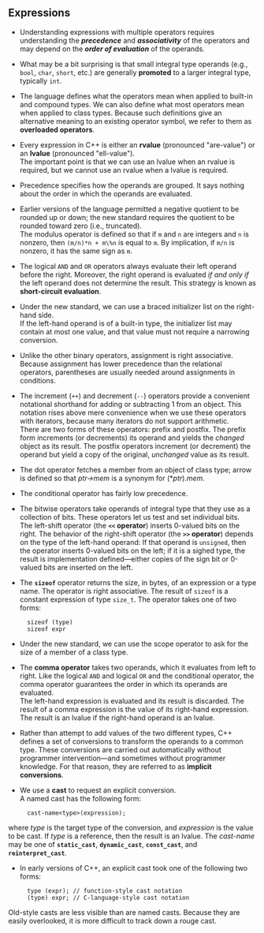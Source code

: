 ## Expressions

- Understanding expressions with multiple operators requires understanding the ***precedence*** and ***associativity*** of the operators and may depend on the ***order of evaluation*** of the operands.

- What may be a bit surprising is that small integral type operands (e.g., `bool`, `char`, `short`, etc.) are generally **promoted** to a larger integral type, typically `int`.

- The language defines what the operators mean when applied to built-in and compound types. We can also define what most operators mean when applied to class types. Because such definitions give an alternative meaning to an existing operator symbol, we refer to them as **overloaded operators**.

- Every expression in C++ is either an **rvalue** (pronounced "are-value") or an **lvalue** (pronounced "ell-value").  
The important point is that we can use an lvalue when an rvalue is required, but we cannot use an rvalue when a lvalue is required.

- Precedence specifies how the operands are grouped. It says nothing about the order in which the operands are evaluated.

- Earlier versions of the language permitted a negative quotient to be rounded up or down; the new standard requires the quotient to be rounded toward zero (i.e., truncated).  
The modulus operator is defined so that if `m` and `n` are integers and `n` is nonzero, then `(m/n)*n + m\%n` is equal to `m`. By implication, if `m/n` is nonzero, it has the same sign as `m`.

- The logical `AND` and `OR` operators always evaluate their left operand before the right. Moreover, the right operand is evaluated *if and only if* the left operand does not determine the result. This strategy is known as **short-circuit evaluation**.

- Under the new standard, we can use a braced initializer list on the right-hand side.  
If the left-hand operand is of a built-in type, the initializer list may contain at most one value, and that value must not require a narrowing conversion.

- Unlike the other binary operators, assignment is right associative.  
Because assignment has lower precedence than the relational operators, parentheses are usually needed around assignments in conditions.

- The increment (`++`) and decrement (`--`) operators provide a convenient notational shorthand for adding or subtracting 1 from an object. This notation rises above mere convenience when we use these operators with iterators, because many iterators do not support arithmetic.  
There are two forms of these operators: prefix and postfix.  The prefix form increments (or decrements) its operand and yields the *changed* object as its result. The postfix operators increment (or decrement) the operand but yield a copy of the original, *unchanged* value as its result.

- The dot operator fetches a member from an object of class type; arrow is defined so that *ptr->mem* is a synonym for (**ptr*).*mem*.

- The conditional operator has fairly low precedence.

- The bitwise operators take operands of integral type that they use as a collection of bits. These operators let us test and set individual bits.  
The left-shift operator (the **`<<` operator**) inserts 0-valued bits on the right. The behavior of the right-shift operator (the **`>>` operator**) depends on the type of the left-hand operand: If that operand is `unsigned`, then the operator inserts 0-valued bits on the left; if it is a sighed type, the result is implementation defined&mdash;either copies of the sign bit or 0-valued bits are inserted on the left.

- The **`sizeof`** operator returns the size, in bytes, of an expression or a type name. The operator is right associative. The result of `sizeof` is a constant expression of type `size_t`. The operator takes one of two forms:  

		sizeof (type)
		sizeof expr

- Under the new standard, we can use the scope operator to ask for the size of a member of a class type.

- The **comma operator** takes two operands, which it evaluates from left to right. Like the logical `AND` and logical `OR` and the conditional operator, the comma operator guarantees the order in which its operands are evaluated.  
The left-hand expression is evaluated and its result is discarded. The result of a comma expression is the value of its right-hand expression. The result is an lvalue if the right-hand operand is an lvalue.

- Rather than attempt to add values of the two different types, C++ defines a set of conversions to transform the operands to a common type. These conversions are carried out automatically without programmer intervention&mdash;and sometimes without programmer knowledge. For that reason, they are referred to as **implicit conversions**.

- We use a **cast** to request an explicit conversion.  
A named cast has the following form:

		cast-name<type>(expression);
where *type* is the target type of the conversion, and *expression* is the value to be cast. If *type* is a reference, then the result is an lvalue. The *cast-name* may be one of **`static_cast`**, **`dynamic_cast`**, **`const_cast`**, and **`reinterpret_cast`**.

- In early versions of C++, an explicit cast took one of the following two forms:

		type (expr); // function-style cast notation
		(type) expr; // C-language-style cast notation
Old-style casts are less visible than are named casts. Because they are easily overlooked, it is more difficult to track down a rouge cast.